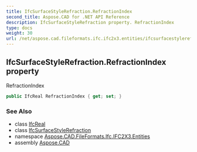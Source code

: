 ```yaml
---
title: IfcSurfaceStyleRefraction.RefractionIndex
second_title: Aspose.CAD for .NET API Reference
description: IfcSurfaceStyleRefraction property. RefractionIndex
type: docs
weight: 30
url: /net/aspose.cad.fileformats.ifc.ifc2x3.entities/ifcsurfacestylerefraction/refractionindex/
---
```

## IfcSurfaceStyleRefraction.RefractionIndex property

RefractionIndex

```csharp
public IfcReal RefractionIndex { get; set; }
```

### See Also

* class [IfcReal](../../../aspose.cad.fileformats.ifc.ifc2x3.types/ifcreal/)
* class [IfcSurfaceStyleRefraction](../)
* namespace [Aspose.CAD.FileFormats.Ifc.IFC2X3.Entities](../../ifcsurfacestylerefraction/)
* assembly [Aspose.CAD](../../../)


